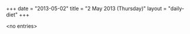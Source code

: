 +++
date = "2013-05-02"
title = "2 May 2013 (Thursday)"
layout = "daily-diet"
+++

<p>&lt;no entries&gt;</p>